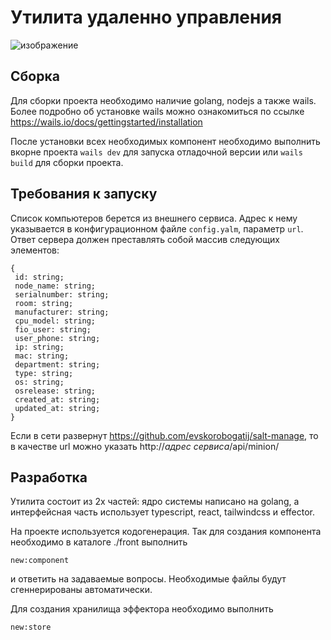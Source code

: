# Утилита удаленно управления 

![изображение](https://user-images.githubusercontent.com/66483307/208099091-3f5eeca5-5e1b-469c-adb8-3849557c89ba.png)

## Сборка

Для сборки проекта необходимо наличие golang, nodejs а также wails. Более подробно об установке wails можно ознакомиться по ссылке https://wails.io/docs/gettingstarted/installation

После установки всех необходимых компонент необходимо выполнить  вкорне проекта  `wails dev` для запуска отладочной версии или `wails build` для сборки проекта.

## Требования к запуску

Список компьютеров берется из внешнего сервиса. Адрес к нему указывается в конфигурационном файле `config.yalm`, параметр `url`.
Ответ сервера должен преставлять собой массив следующих элементов:
```
{
 id: string;
 node_name: string;
 serialnumber: string;
 room: string;
 manufacturer: string;
 cpu_model: string;
 fio_user: string;
 user_phone: string;
 ip: string;
 mac: string;
 department: string;
 type: string;
 os: string;
 osrelease: string;
 created_at: string;
 updated_at: string;
}
```
Если в сети развернут https://github.com/evskorobogatij/salt-manage, то в качестве url можно указать http://*адрес сервиса*/api/minion/


## Разработка

Утилита состоит из 2х частей: ядро системы написано на golang, а интерфейсная часть использует typescript, react, tailwindcss и effector.

На проекте используется кодогенерация. Так для создания компонента необходимо в каталоге ./front выполнить 
```
new:component
```
и ответить на задаваемые вопросы. Необходимые файлы будут сгеннерированы автоматически. 

Для создания хранилища эффектора необходимо выполнить
```
new:store
```
